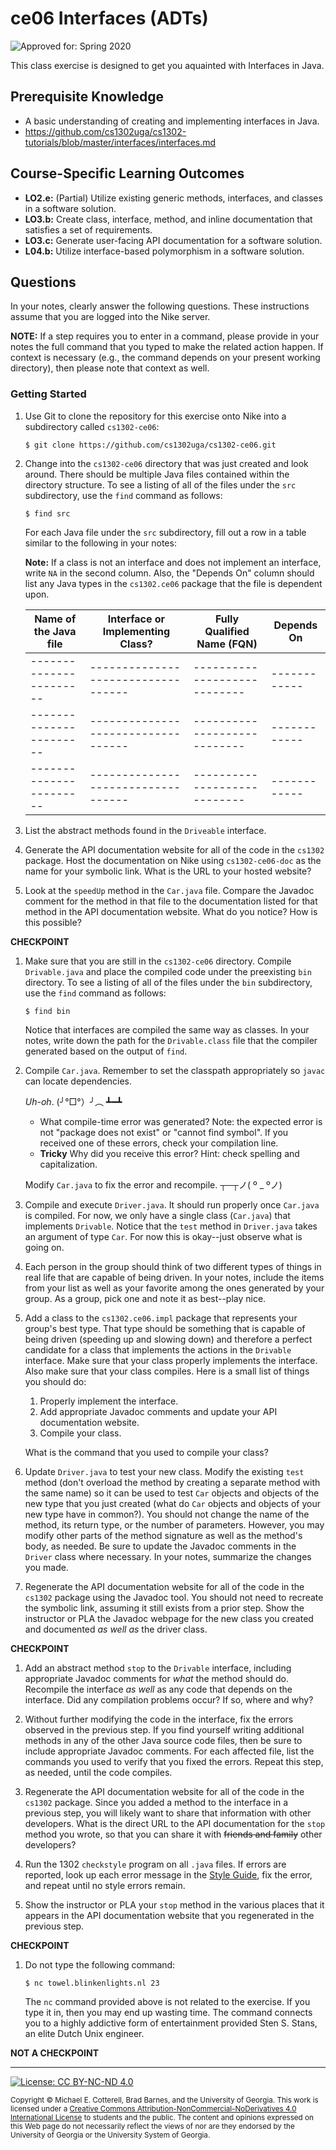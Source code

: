 # ce06 Interfaces (ADTs)

![Approved for: Spring 2020](https://img.shields.io/badge/Approved%20for-Spring%202020-blue)

This class exercise is designed to get you aquainted with Interfaces in Java.

## Prerequisite Knowledge

* A basic understanding of creating and implementing interfaces in Java.
* https://github.com/cs1302uga/cs1302-tutorials/blob/master/interfaces/interfaces.md

## Course-Specific Learning Outcomes

* **LO2.e:** (Partial) Utilize existing generic methods, interfaces, and classes in a software solution.
* **LO3.b:** Create class, interface, method, and inline documentation that satisfies a 
set of requirements.
* **LO3.c:** Generate user-facing API documentation for a software solution.
* **L04.b:** Utilize interface-based polymorphism in a software solution.

## Questions

In your notes, clearly answer the following questions. These instructions assume that you are 
logged into the Nike server. 

**NOTE:** If a step requires you to enter in a command, please provide in your notes the full 
command that you typed to make the related action happen. If context is necessary (e.g., the 
command depends on your present working directory), then please note that context as well.

### Getting Started

1. Use Git to clone the repository for this exercise onto Nike into a subdirectory called `cs1302-ce06`:

   ```
   $ git clone https://github.com/cs1302uga/cs1302-ce06.git
   ```

1. Change into the `cs1302-ce06` directory that was just created and look around. There should be
   multiple Java files contained within the directory structure. To see a listing of all of the 
   files under the `src` subdirectory, use the `find` command as follows:
   
   ```
   $ find src
   ```
   
   For each Java file under the `src` subdirectory, fill out a row in a table similar to the 
   following in your notes:

   **Note:** If a class is not an interface and does not implement an interface, write `NA` in the second
   column. Also, the "Depends On" column should list any Java types in the `cs1302.ce06` package that the file
   is dependent upon. 

   | Name of the Java file | Interface or Implementing Class? | Fully Qualified Name (FQN) | Depends On |
   |-----------------------|----------------------------------|----------------------------|------------|
   |-----------------------|----------------------------------|----------------------------|------------|
   |-----------------------|----------------------------------|----------------------------|------------|
   |-----------------------|----------------------------------|----------------------------|------------|

1. List the abstract methods found in the `Driveable` interface.

1. Generate the API documentation website for all of the code in the `cs1302` package. 
   Host the documentation on Nike using `cs1302-ce06-doc` as the name for your symbolic link.
   What is the URL to your hosted website?
   
1. Look at the `speedUp` method in the `Car.java` file. Compare the Javadoc comment for the
   method in that file to the documentation listed for that method in the API documentation
   website. What do you notice? How is this possible?

**CHECKPOINT**

1. Make sure that you are still in the `cs1302-ce06` directory. Compile `Drivable.java` and place the compiled
   code under the preexisting `bin` directory. To see a listing of all of the files under the `bin` subdirectory, 
   use the `find` command as follows:
   
   ```
   $ find bin
   ```
   
   Notice that interfaces are compiled the same way as classes. In your notes, write down the path for the
   `Drivable.class` file that the compiler generated based on the output of `find`.
   
1. Compile `Car.java`. Remember to set the classpath appropriately so `javac` can locate dependencies. 

   *Uh-oh*. (╯°□°）╯︵ ┻━┻ 

   * What compile-time error was generated? Note: the expected error is not "package does not exist" or 
   "cannot find symbol". If you received one of these errors, check your compilation line.
   * **Tricky** Why did you receive this error? Hint: check spelling and capitalization.
   
   Modify `Car.java` to fix the error and recompile. ┬─┬ノ( º _ ºノ)
   
1. Compile and execute `Driver.java`. It should run properly once `Car.java` is compiled. For now, we only
   have a single class (`Car.java`) that implements `Drivable`. Notice that the `test` method in `Driver.java`
   takes an argument of type `Car`. For now this is okay--just observe what is going on.
   
1. Each person in the group should think of two different types of things in real life that are capable of
   being driven. In your notes, include the items from your list as well as your favorite among the
   ones generated by your group. As a group, pick one and note it as best--play nice.

1. Add a class to the `cs1302.ce06.impl` package that represents your group's best type. That type should
   be something that is capable of being driven (speeding up and slowing down) and therefore a perfect 
   candidate for a class that implements the actions in the `Drivable` interface. Make sure that your 
   class properly implements the interface. Also make sure that your class compiles. Here is a small 
   list of things you should do:
   
   1. Properly implement the interface. 
   1. Add appropriate Javadoc comments and update your API documentation website. 
   1. Compile your class.
   
   What is the command that you used to compile your class? 
   
1. Update `Driver.java` to test your new class. Modify the existing `test` method (don't overload the method 
   by creating a separate method with the same name) so it can be used to 
   test `Car` objects and objects of the new type that you just created (what do `Car` objects and objects
   of your new type have in common?). You should not change the name of the method, its return type, or the 
   number of parameters. However, you may modify other parts of the method signature as well as the method's 
   body, as needed. Be sure to update the Javadoc comments in the `Driver` class where necessary. 
   In your notes, summarize the changes you made.
   
1. Regenerate the API documentation website for all of the code in the `cs1302` package using
   the Javadoc tool. You should not need to recreate the symbolic link, assuming it still exists from
   a prior step. Show the instructor or PLA the Javadoc webpage for the new class you created
   and documented _as well as_ the driver class.

**CHECKPOINT**

1. Add an abstract method `stop` to the `Drivable` interface, including appropriate Javadoc comments
   for _what_ the method should do. Recompile the interface _as well_ as any code that depends on 
   the interface.  Did any compilation problems occur?  If so, where and why?

1. Without further modifying the code in the interface, fix the errors observed in the previous step. 
   If you find yourself writing additional methods in any of the other Java source code files, then 
   be sure to include appropriate Javadoc comments. For each affected file, list the commands you used 
   to verify that you fixed the errors. Repeat this step, as needed, until the code compiles.

1. Regenerate the API documentation website for all of the code in the `cs1302` package. Since you
   added a method to the interface in a previous step, you will likely want to share that information
   with other developers. What is the direct URL to the API documentation for the `stop` method you
   wrote, so that you can share it with ~~friends and family~~ other developers?

1. Run the 1302 `checkstyle` program on all `.java` files. If errors are reported, look up each error 
   message in the [Style Guide](https://github.com/cs1302uga/cs1302-styleguide), fix the error, and 
   repeat until no style errors remain.
   
1. Show the instructor or PLA your `stop` method in the various places that it appears in the API 
   documentation website that you regenerated in the previous step.

**CHECKPOINT**

1. Do not type the following command:

   ```
   $ nc towel.blinkenlights.nl 23
   ```
   
   The `nc` command provided above is not related to the exercise. 
   If you type it in, then you may end up wasting time.
   The command connects you to a highly addictive form of entertainment provided Sten S. Stans, 
   an elite Dutch Unix engineer.
   
**NOT A CHECKPOINT**
    
<hr/>

[![License: CC BY-NC-ND 4.0](https://img.shields.io/badge/License-CC%20BY--NC--ND%204.0-lightgrey.svg)](http://creativecommons.org/licenses/by-nc-nd/4.0/)

<small>
Copyright &copy; Michael E. Cotterell, Brad Barnes, and the University of Georgia.
This work is licensed under a <a rel="license" href="http://creativecommons.org/licenses/by-nc-nd/4.0/">Creative Commons Attribution-NonCommercial-NoDerivatives 4.0 International License</a> to students and the public.
The content and opinions expressed on this Web page do not necessarily reflect the views of nor are they endorsed by the University of Georgia or the University System of Georgia.
</small>
